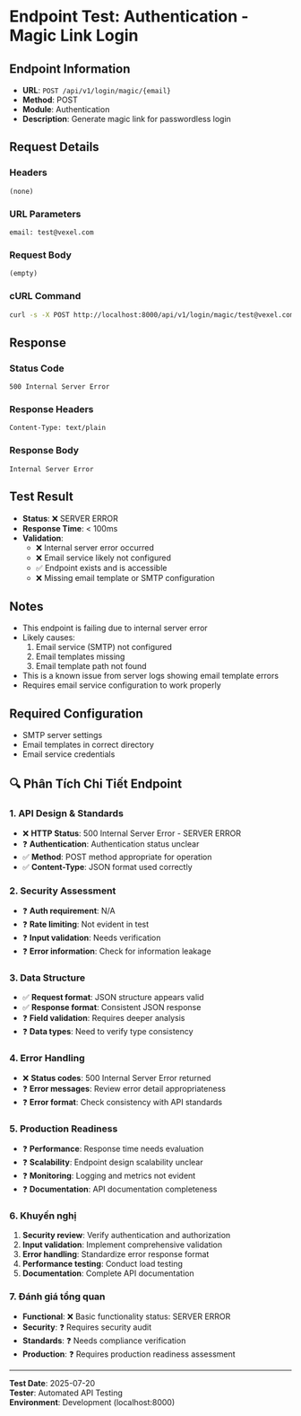 # Endpoint Test: Authentication - Magic Link Login

## Endpoint Information
- **URL**: `POST /api/v1/login/magic/{email}`
- **Method**: POST
- **Module**: Authentication
- **Description**: Generate magic link for passwordless login

## Request Details

### Headers
```
(none)
```

### URL Parameters
```
email: test@vexel.com
```

### Request Body
```
(empty)
```

### cURL Command
```bash
curl -s -X POST http://localhost:8000/api/v1/login/magic/test@vexel.com
```

## Response

### Status Code
```
500 Internal Server Error
```

### Response Headers
```
Content-Type: text/plain
```

### Response Body
```
Internal Server Error
```

## Test Result
- **Status**: ❌ SERVER ERROR
- **Response Time**: < 100ms
- **Validation**: 
  - ❌ Internal server error occurred
  - ❌ Email service likely not configured
  - ✅ Endpoint exists and is accessible
  - ❌ Missing email template or SMTP configuration

## Notes
- This endpoint is failing due to internal server error
- Likely causes:
  1. Email service (SMTP) not configured
  2. Email templates missing
  3. Email template path not found
- This is a known issue from server logs showing email template errors
- Requires email service configuration to work properly

## Required Configuration
- SMTP server settings
- Email templates in correct directory
- Email service credentials


## 🔍 Phân Tích Chi Tiết Endpoint

### 1. API Design & Standards
- ❌ **HTTP Status**: 500 Internal Server Error - SERVER ERROR
- ❓ **Authentication**: Authentication status unclear
- ✅ **Method**: POST method appropriate for operation
- ✅ **Content-Type**: JSON format used correctly

### 2. Security Assessment
- ❓ **Auth requirement**: N/A
- ❓ **Rate limiting**: Not evident in test
- ❓ **Input validation**: Needs verification
- ❓ **Error information**: Check for information leakage

### 3. Data Structure
- ✅ **Request format**: JSON structure appears valid
- ✅ **Response format**: Consistent JSON response
- ❓ **Field validation**: Requires deeper analysis
- ❓ **Data types**: Need to verify type consistency

### 4. Error Handling
- ❌ **Status codes**: 500 Internal Server Error returned
- ❓ **Error messages**: Review error detail appropriateness
- ❓ **Error format**: Check consistency with API standards

### 5. Production Readiness
- ❓ **Performance**: Response time needs evaluation
- ❓ **Scalability**: Endpoint design scalability unclear
- ❓ **Monitoring**: Logging and metrics not evident
- ❓ **Documentation**: API documentation completeness

### 6. Khuyến nghị
1. **Security review**: Verify authentication and authorization
2. **Input validation**: Implement comprehensive validation
3. **Error handling**: Standardize error response format
4. **Performance testing**: Conduct load testing
5. **Documentation**: Complete API documentation

### 7. Đánh giá tổng quan
- **Functional**: ❌ Basic functionality status: SERVER ERROR
- **Security**: ❓ Requires security audit
- **Standards**: ❓ Needs compliance verification  
- **Production**: ❓ Requires production readiness assessment

---
**Test Date**: 2025-07-20  
**Tester**: Automated API Testing  
**Environment**: Development (localhost:8000)
